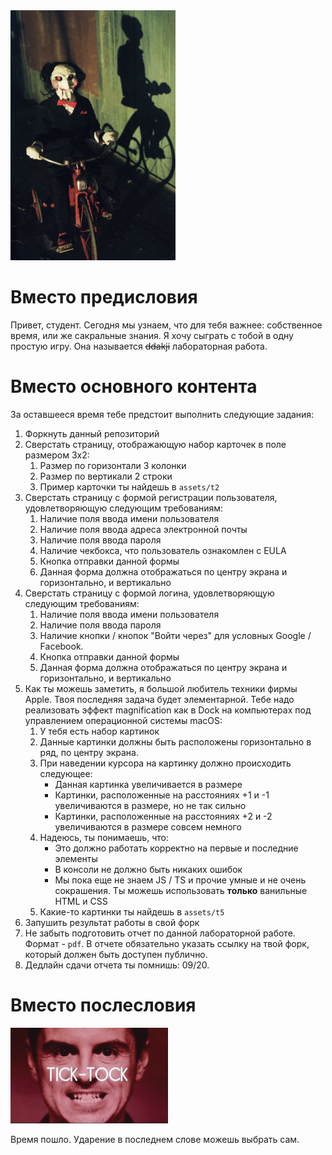 <img src="assets/other/tricycle.png" alt="tricycle" height="400">

# Вместо предисловия

Привет, студент. Сегодня мы узнаем, что для тебя важнее: собственное время, или же сакральные знания. Я хочу сыграть с тобой в одну простую игру. Она называется ~~ddakji~~ лабораторная работа.

# Вместо основного контента

За оставшееся время тебе предстоит выполнить следующие задания:

1. Форкнуть данный репозиторий
2. Сверстать страницу, отображающую набор карточек в поле размером 3x2:
    1. Размер по горизонтали 3 колонки
    2. Размер по вертикали 2 строки
    3. Пример карточки ты найдешь в `assets/t2`
3. Сверстать страницу с формой регистрации пользователя, удовлетворяющую следующим требованиям:
    1. Наличие поля ввода имени пользователя
    2. Наличие поля ввода адреса электронной почты
    3. Наличие поля ввода пароля
    4. Наличие чекбокса, что пользователь ознакомлен с EULA
    5. Кнопка отправки данной формы
    6. Данная форма должна отображаться по центру экрана и горизонтально, и вертикально
4. Сверстать страницу с формой логина, удовлетворяющую следующим требованиям:
    1. Наличие поля ввода имени пользователя
    2. Наличие поля ввода пароля
    3. Наличие кнопки / кнопок "Войти через" для условных Google / Facebook.
    4. Кнопка отправки данной формы
    5. Данная форма должна отображаться по центру экрана и горизонтально, и вертикально
5. Как ты можешь заметить, я большой любитель техники фирмы Apple. Твоя последняя задача будет элементарной. Тебе надо реализовать эффект magnification как в Dock на компьютерах под управлением операционной системы macOS:
    1. У тебя есть набор картинок
    2. Данные картинки должны быть расположены горизонтально в ряд, по центру экрана.
    3. При наведении курсора на картинку должно происходить следующее:
        * Данная картинка увеличивается в размере
        * Картинки, расположенные на расстояниях +1 и -1 увеличиваются в размере, но не так сильно
        * Картинки, расположенные на расстояниях +2 и -2 увеличиваются в размере совсем немного
    4. Надеюсь, ты понимаешь, что:
        * Это должно работать корректно на первые и последние элементы
        * В консоли не должно быть никаких ошибок
        * Мы пока еще не знаем JS / TS и прочие умные и не очень сокрашения. Ты можешь использовать **только** ванильные HTML и CSS
    5. Какие-то картинки ты найдешь в `assets/t5`
6. Запушить результат работы в свой форк
7. Не забыть подготовить отчет по данной лабораторной работе. Формат - `pdf`. В отчете обязательно указать ссылку на твой форк, который должен быть доступен публично.
8. Дедлайн сдачи отчета ты помнишь: 09/20.

# Вместо послесловия
![moriarty](assets/other/moriarty.png)

Время пошло. Ударение в последнем слове можешь выбрать сам.
